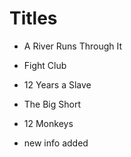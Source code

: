 # Titles

* A River Runs Through It
* Fight Club
* 12 Years a Slave
* The Big Short
* 12 Monkeys



* new info added

